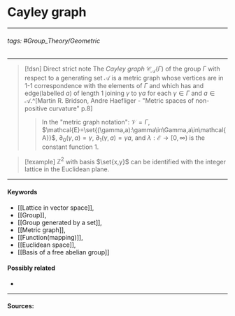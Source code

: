 # Cayley graph
***
###### tags: #Group_Theory/Geometric  
***
>[!dsn] Direct strict note
>The *Cayley graph* $\mathcal{C}_{\mathcal{A}}(\Gamma)$ of the group $\Gamma$ with respect to a generating set $\mathcal{A}$ is a metric graph whose vertices are in 1-1 correspondence with the elements of $\Gamma$ and which has and edge(labelled $a$) of length $1$ joining $\gamma$ to $\gamma a$ for each $\gamma\in\Gamma$ and $a\in\mathcal{A}$.^[Martin R. Bridson, Andre Haefliger - "Metric spaces of non-positive curvature" p.8]
>
>>In the "metric graph notation": $\mathcal{V}=\Gamma$, $\mathcal{E}=\set{(\gamma,a):\gamma\in\Gamma,a\in\mathcal{A}}$, $\partial_{0}(\gamma,a)=\gamma$, $\partial_{1}(\gamma,a)=\gamma a$, and $\lambda:\mathcal{E}\to[0,\infty)$ is the constant function $1$.

>[!example] 
>$\mathbb{Z}^{2}$ with basis $\set{x,y}$ can be identified with the integer lattice in the Euclidean plane.
***
#### Keywords
- [[Lattice in vector space]],
- [[Group]],
- [[Group generated by a set]],
- [[Metric graph]],
- [[Function(mapping)]],
- [[Euclidean space]],
- [[Basis of a free abelian group]]
#### Possibly related
- 
***
#### Sources:
